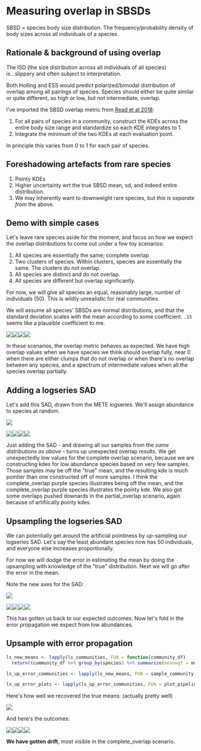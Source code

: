 Measuring overlap in SBSDs
================

SBSD = species body size distribution. The frequency/probability density of body sizes across all individuals of a species.

Rationale & background of using overlap
---------------------------------------

The ISD (the size distribution across all individuals of all species) is...slippery and often subject to interpretation.

Both Holling and ESS would predict polarized/bimodal distribution of overlap among all pairings of species. Species should either be quite similar or quite different, so high or low, but not intermediate, overlap.

I've imported the SBSD overlap metric from [Read et al 2018](https://onlinelibrary.wiley.com/doi/full/10.1111/ecog.03641):

1.  For all pairs of species in a community, construct the KDEs across the entire body size range and standardize so each KDE integrates to 1.
2.  Integrate the minimum of the two KDEs at each evaluation point.

In principle this varies from 0 to 1 for each pair of species.

Foreshadowing artefacts from rare species
-----------------------------------------

1.  Pointy KDEs
2.  Higher uncertainty wrt the true SBSD mean, sd, and indeed entire distribution.
3.  We may inherently want to downweight rare species, but *this is separate from* the above.

Demo with simple cases
----------------------

Let's leave rare species aside for the moment, and focus on how we expect the overlap distributions to come out under a few toy scenarios:

1.  All species are essentially the same; complete overlap
2.  Two clusters of species. Within clusters, species are essentially the same. The clusters do not overlap.
3.  All species are distinct and do not overlap.
4.  All species are different but overlap significantly.

For now, we will give all species an equal, reasonably large, number of individuals (50). This is wildly unrealistic for real communities.

We will assume all species' SBSDs are normal distributions, and that the standard deviation scales with the mean according to some coefficient. `.15` seems like a plausible coefficient to me.

![](overlap_explainer_files/figure-markdown_github/show%20plots-1.png)![](overlap_explainer_files/figure-markdown_github/show%20plots-2.png)![](overlap_explainer_files/figure-markdown_github/show%20plots-3.png)![](overlap_explainer_files/figure-markdown_github/show%20plots-4.png)

In these scenarios, the overlap metric behaves as expected. We have high overlap values when we have species we think should overlap fully, near 0 when there are either clumps that do not overlap or when there's no overlap between any species, and a spectrum of intermediate values when all the species overlap partially.

Adding a logseries SAD
----------------------

Let's add this SAD, drawn from the METE logseries. We'll assign abundance to species at random.

![](overlap_explainer_files/figure-markdown_github/plot%20sad-1.png)

![](overlap_explainer_files/figure-markdown_github/plot%20ls%20outcomes-1.png)![](overlap_explainer_files/figure-markdown_github/plot%20ls%20outcomes-2.png)![](overlap_explainer_files/figure-markdown_github/plot%20ls%20outcomes-3.png)![](overlap_explainer_files/figure-markdown_github/plot%20ls%20outcomes-4.png)

Just adding the SAD - and drawing all our samples from the *same distributions as above* - turns up unexpected overlap results. We get unexpectedly low values for the complete overlap scenario, because we are constructing kdes for low abundance species based on very few samples. Those samples may be off the "true" mean, and the resulting kde is much pointier than one constructed off of more samples. I think the complete\_overlap purple species illustrates being off the mean, and the complete\_overlap purple species illustrates the pointy kde. We also got some overlaps pushed downards in the partial\_overlap scenario, again because of artifiically pointy kdes.

Upsampling the logseries SAD
----------------------------

We can potentially get around the artificial pointiness by *up*-sampling our logseries SAD. Let's say the least abundant species now has 50 individuals, and everyone else increases proportionally.

For now we will dodge the error in estimating the mean by doing the upsampling with knowledge of the "true" distribution. Next we will go after the error in the mean.

Note the new axes for the SAD:

![](overlap_explainer_files/figure-markdown_github/show%20new%20sad-1.png)

![](overlap_explainer_files/figure-markdown_github/show%20upsampled%20LS%20outcomes-1.png)![](overlap_explainer_files/figure-markdown_github/show%20upsampled%20LS%20outcomes-2.png)![](overlap_explainer_files/figure-markdown_github/show%20upsampled%20LS%20outcomes-3.png)![](overlap_explainer_files/figure-markdown_github/show%20upsampled%20LS%20outcomes-4.png)

This has gotten us back to our expected outcomes. Now let's fold in the error propagation we expect from low abundances.

Upsample with error propagation
-------------------------------

``` r
ls_new_means <- lapply(ls_communities, FUN = function(community_df) 
  return((community_df %>% group_by(species) %>% summarize(meanwgt = mean(wgt)) %>% ungroup())$meanwgt))

ls_up_error_communities <- lapply(ls_new_means, FUN = sample_community, abunds = ls_abunds_up)

ls_up_error_plots <- lapply(ls_up_error_communities, FUN = plot_pipeline)
```

Here's how well we recovered the true means: (actually pretty well)

![](overlap_explainer_files/figure-markdown_github/show%20mean%20recovery-1.png)

And here's the outcomes:

![](overlap_explainer_files/figure-markdown_github/show%20error%20prop%20outcomes-1.png)![](overlap_explainer_files/figure-markdown_github/show%20error%20prop%20outcomes-2.png)![](overlap_explainer_files/figure-markdown_github/show%20error%20prop%20outcomes-3.png)![](overlap_explainer_files/figure-markdown_github/show%20error%20prop%20outcomes-4.png)

**We have gotten drift**, most visible in the complete\_overlap scenario.
